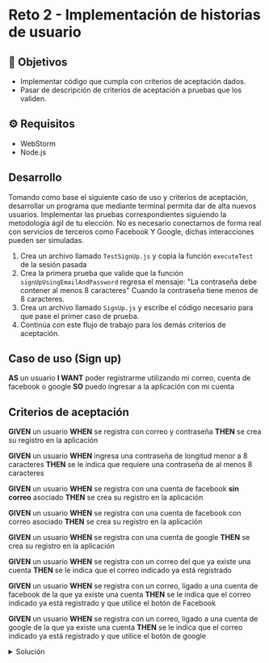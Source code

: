 # Reto 2 - Implementación de historias de usuario

## :dart: Objetivos

- Implementar código que cumpla con criterios de aceptación dados.
- Pasar de descripción de criterios de aceptación a pruebas que los validen.

## ⚙ Requisitos

- WebStorm
- Node.js


## Desarrollo

Tomando como base el siguiente caso de uso y criterios de aceptación, desarrollar un programa que mediante terminal
permita dar de alta nuevos usuarios. Implementar las pruebas correspondientes siguiendo la metodología ágil de tu
elección. No es necesario conectarnos de forma real con servicios de terceros como Facebook Y Google, dichas interacciones pueden ser simuladas.

1. Crea un archivo llamado `TestSignUp.js` y copia la función `executeTest` de la sesión pasada
2. Crea la primera prueba que valide que la función `signUpUsingEmailAndPassword` regresa el mensaje: "La contraseña debe contener al menos 8 caracteres"
Cuando la contraseña tiene menos de 8 caracteres.
3. Crea un archivo llamado `SignUp.js` y escribe el código necesario para que pase el primer caso de prueba.
4. Continúa con este flujo de trabajo para los demás criterios de aceptación. 

## Caso de uso (Sign up)

**AS** un usuario
**I WANT** poder registrarme utilizando mi correo, cuenta de facebook o google
**SO** puedo ingresar a la aplicación con mi cuenta

## Criterios de aceptación

**GIVEN** un usuario
**WHEN** se registra con correo y contraseña
**THEN** se crea su registro en la aplicación

**GIVEN** un usuario
**WHEN** ingresa una contraseña de longitud menor a 8 caracteres
**THEN** se le indica que requiere una contraseña de al menos 8 caracteres

**GIVEN** un usuario
**WHEN** se registra con una cuenta de facebook **sin correo** asociado
**THEN** se crea su registro en la aplicación

**GIVEN** un usuario
**WHEN** se registra con una cuenta de facebook con correo asociado
**THEN** se crea su registro en la aplicación

**GIVEN** un usuario
**WHEN** se registra con una cuenta de google
**THEN** se crea su registro en la aplicación

**GIVEN** un usuario
**WHEN** se registra con un correo del que ya existe una cuenta
**THEN** se le indica que el correo indicado ya está registrado

**GIVEN** un usuario
**WHEN** se registra con un correo, ligado a una cuenta de facebook de la que ya existe una cuenta
**THEN** se le indica que el correo indicado ya está registrado y que utilice el botón de Facebook

**GIVEN** un usuario
**WHEN** se registra con un correo, ligado a una cuenta de google de la que ya existe una cuenta
**THEN** se le indica que el correo indicado ya está registrado y que utilice el botón de google

<details>
  <summary>Solución</summary>

1. Utilizando la función `executeTest` crearemos los casos de prueba que nos permitan validar los criterios de aceptación.
2. En la función `signUpUsingEmailAndPassword` añadimos al arreglo `users` los datos de cada usuario que se registra, asi mismo hacemos uso de condicionales y ciclos para validar las condiciones especificadas.

`StringOperations.js`

```javascript

const users = [{email: "existingemail@mail.com", password: "12345678"}];

const signUpUsingEmailAndPassword = ({email, password}) => {
    if (password.length < 8) {
        return "La contraseña debe contener al menos 8 caracteres";
    }

    for (let index = 0; index < users.length; index++){
        if(email === users[index].email){
            return "El correo ya se encuentra registrado";
        }
    }

    users.push({email, password});
    return "Registro exitoso";
}


module.exports = {signUpUsingEmailAndPassword};


```

`TestSignUp.js`

```javascript

const {signUpUsingEmailAndPassword} = require("./SignUp");


const testReturnsPasswordTooShortMessageWhenPasswordHasLessThanEightCharacters = () => {
    executeTest({
        email: "validemail@mail.com",
        password: "1234567"
    }, "La contraseña debe contener al menos 8 caracteres", signUpUsingEmailAndPassword);
    executeTest({
        email: "validemail@mail.com",
        password: ""
    }, "La contraseña debe contener al menos 8 caracteres", signUpUsingEmailAndPassword);
}

const testReturnsEmailAlreadyRegisteredMessageWhenEmailIsAlreadyRegistered = () => {
    executeTest({
        email: "existingemail@mail.com",
        password: "12345678"
    }, "El correo ya se encuentra registrado", signUpUsingEmailAndPassword);
}

const testReturnsSuccessMessageWhenTheSignUpIsSuccessful = () => {
    executeTest({
        email: "validemail@mail.com",
        password: "12345678"
    }, "Registro exitoso", signUpUsingEmailAndPassword);
}

const executeTest = (input, expectedOutput, functionToExecute) => {
    const actualOutput = functionToExecute(input)

    if (actualOutput !== expectedOutput) {
        console.log(`Test fail. Expected output: ${expectedOutput}  actual output: ${actualOutput}`)
    } else {
        console.log("Test pass")
    }
}



testReturnsPasswordTooShortMessageWhenPasswordHasLessThanEightCharacters();
testReturnsEmailAlreadyRegisteredMessageWhenEmailIsAlreadyRegistered();
testReturnsSuccessMessageWhenTheSignUpIsSuccessful();


```

</details>
